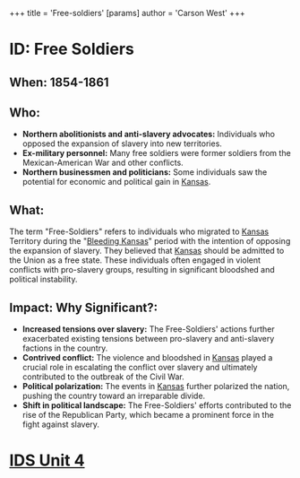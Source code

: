 +++
 title = 'Free-soldiers'
[params]
	author = 'Carson West'
+++
# ID: Free Soldiers

## When: 1854-1861

## Who: 
* **Northern abolitionists and anti-slavery advocates:** Individuals who opposed the expansion of slavery into new territories.
* **Ex-military personnel:** Many free soldiers were former soldiers from the Mexican-American War and other conflicts.
* **Northern businessmen and politicians:** Some individuals saw the potential for economic and political gain in [Kansas](./../kansas/).

## What:
The term "Free-Soldiers" refers to individuals who migrated to [Kansas](./../kansas/) Territory during the "[Bleeding Kansas](./../bleeding-kansas/)" period with the intention of opposing the expansion of slavery. They believed that [Kansas](./../kansas/) should be admitted to the Union as a free state. These individuals often engaged in violent conflicts with pro-slavery groups, resulting in significant bloodshed and political instability.

## Impact: Why Significant?:
* **Increased tensions over slavery:** The Free-Soldiers' actions further exacerbated existing tensions between pro-slavery and anti-slavery factions in the country.
* **Contrived conflict:** The violence and bloodshed in [Kansas](./../kansas/) played a crucial role in escalating the conflict over slavery and ultimately contributed to the outbreak of the Civil War.
* **Political polarization:** The events in [Kansas](./../kansas/) further polarized the nation, pushing the country toward an irreparable divide. 
* **Shift in political landscape:** The Free-Soldiers' efforts contributed to the rise of the Republican Party, which became a prominent force in the fight against slavery.

# [IDS Unit 4](./../ids-unit-4/)